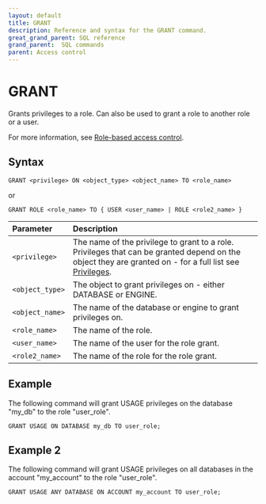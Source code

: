 ```yaml
---
layout: default
title: GRANT
description: Reference and syntax for the GRANT command.
great_grand_parent: SQL reference
grand_parent:  SQL commands
parent: Access control
---
```


# GRANT
Grants privileges to a role. Can also be used to grant a role to another role or a user. 

For more information, see [Role-based access control](../../../Guides/managing-your-organization/rbac.md).

## Syntax

```GRANT <privilege> ON <object_type> <object_name> TO <role_name>```

or

```GRANT ROLE <role_name> TO { USER <user_name> | ROLE <role2_name> }```


| Parameter  | Description |
| :--------- | :---------- |
| `<privilege>` | The name of the privilege to grant to a role. Privileges that can be granted depend on the object they are granted on - for a full list see [Privileges](../../../Guides/managing-your-organization/rbac.md#privileges). |
| `<object_type>` | The object to grant privileges on - either DATABASE or ENGINE. |
| `<object_name>` | The name of the database or engine to grant privileges on. |
| `<role_name>` | The name of the role. |
| `<user_name>` | The name of the user for the role grant. |
| `<role2_name>` | The name of the role for the role grant. |

## Example

The following command will grant USAGE privileges on the database "my_db" to the role "user_role".

```GRANT USAGE ON DATABASE my_db TO user_role;```

## Example 2

The following command will grant USAGE privileges on all databases in the account "my_account" to the role "user_role".

```GRANT USAGE ANY DATABASE ON ACCOUNT my_account TO user_role;```